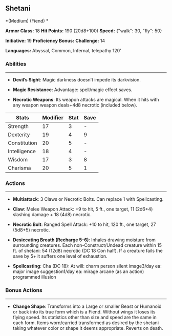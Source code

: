 ## Shetani
*(Medium) (Fiend) *

**Armor Class:** 18
**Hit Points:** 190 (20d8+100)
**Speed:** {"walk": 30, "fly": 50}

**Initiative:** 19
**Proficiency Bonus:**
**Challenge:** 14

**Languages:** Abyssal, Common, Infernal, telepathy 120'

### Abilities
 --- 
- **Devil’s Sight**: Magic darkness doesn’t impede its darkvision.

- **Magic Resistance**: Advantage: spell/magic effect saves.

- **Necrotic Weapons**: Its weapon attacks are magical. When it hits with any weapon weapon deals+4d8 necrotic (included below).



| Stats | Modifier | Stat | Save
| ---- | ---- | ---- | ---- |
| Strength | 17 | 3 | - |
| Dexterity | 19 | 4 | 9 |
| Constitution | 20 | 5 | - |
| Intelligence | 18 | 4 | - |
| Wisdom | 17 | 3 | 8 |
| Charisma | 20 | 5 | 1 |

### Actions
 --- 
- **Multiattack**: 3 Claws or Necrotic Bolts. Can replace 1 with Spellcasting.

- **Claw**: Melee Weapon Attack: +9 to hit, 5 ft., one target, 11 (2d6+4) slashing damage + 18 (4d8) necrotic.

- **Necrotic Bolt**: Ranged Spell Attack: +10 to hit, 120 ft., one target, 27 (5d8+5) necrotic.

- **Desiccating Breath (Recharge 5–6)**: Inhales drawing moisture from surrounding creatures. Each non-Construct/Undead creature within 15 ft. of shetani: 54 (12d8) necrotic (DC 18 Con half). If a creature fails the save by 5+ it suffers one level of exhaustion.

- **Spellcasting**: Cha (DC 18): At will: charm person silent image3/day ea: major image suggestion1/day ea: mirage arcane (as an action) programmed illusion

### Bonus Actions
 --- 
- **Change Shape**: Transforms into a Large or smaller Beast or Humanoid or back into its true form which is a Fiend. Without wings it loses its flying speed. Its statistics other than size and speed are the same in each form. Items worn/carried transformed as desired by the shetani taking whatever color or shape it deems appropriate. Reverts on death.

